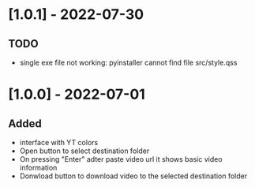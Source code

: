 # [1.0.1] - 2022-07-30
## TODO
- single exe file not working: pyinstaller cannot find file src/style.qss

# [1.0.0] - 2022-07-01

## Added
- interface with YT colors
- Open button to select destination folder
- On pressing "Enter" adter paste video url it shows basic video information
- Donwload button to download video to the selected destination folder